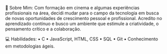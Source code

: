📣 Sobre Mim:
 Com formação em cinema e algumas experiências
profissionais na área, decidi mudar para o campo da
tecnologia em busca de novas oportunidades de
crescimento pessoal e profissional.
 Acredito no aprendizado contínuo e busco um
ambiente que estimule a criatividade, o pensamento
crítico e a colaboração.

💻 Habilidades:
▪ C
▪ JavaScript, HTML, CSS
▪ SQL
▪ Git
▪ Conhecimento em metodologias ágeis.
